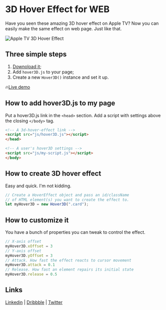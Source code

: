 # 3D Hover Effect for WEB

Have you seen these amazing 3D hover effect on Apple TV? Now you can easily make the same effect on web page. Just like that.

![Apple TV 3D Hover Effect](/cover.png)

## Three simple steps
1. [Downoload it](https://raw.githubusercontent.com/Volorf/SparklinerJS/master/sparkliner.js);
2. Add `hover3D.js` to your page;
3. Create a new `Hover3D()` instance and set it up.

🔥[Live demo](https://volorf.github.io/hover3D/)

## How to add hover3D.js to my page
Put a hover3D.js link in the `<head>` section. 
Add a script with settings above the closing `</body>` tag.

```html
<!-- A 3d-hover-effect link -->
<script src="js/hover3D.js"></script>
</head>

<!-- A user's hover3D settings -->
<script src="js/my-script.js"></script>
</body>
```

## How to create 3D hover effect
Easy and quick. I'm not kidding.
```javascript
// Create a HoverEffect object and pass an id/className
// of HTML element(s) you want to create the effect to.
let myHover3D = new Hover3D(".card");
```
## How to customize it
You have a bunch of properties you can tweak to control the effect.
```javascript
// X-axis offset
myHover3D.xOffset = 3
// Y-axis offset
myHover3D.yOffset = 3
// Attack. How fast the effect reacts to cursor movement
myHover3D.attack = 0.1
// Release. How fast an element repairs its initial state
myHover3D.release = 0.5
```

## Links
[Linkedin](https://www.linkedin.com/in/oleg-frolov-6a6a4752/) | [Dribbble](https://dribbble.com/Volorf) | [Twitter](https://www.twitter.com/volorf)

